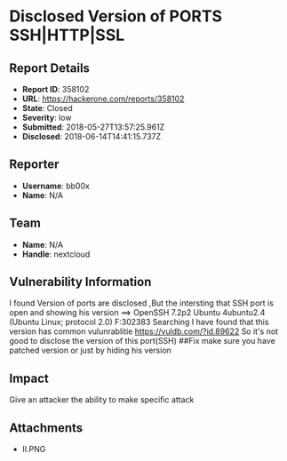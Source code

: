 # Disclosed Version of PORTS SSH|HTTP|SSL

## Report Details
- **Report ID**: 358102
- **URL**: https://hackerone.com/reports/358102
- **State**: Closed
- **Severity**: low
- **Submitted**: 2018-05-27T13:57:25.961Z
- **Disclosed**: 2018-06-14T14:41:15.737Z

## Reporter
- **Username**: bb00x
- **Name**: N/A

## Team
- **Name**: N/A
- **Handle**: nextcloud

## Vulnerability Information
I found Version of ports are disclosed ,But the intersting that SSH port is open and showing his version 
==> OpenSSH 7.2p2 Ubuntu 4ubuntu2.4 (Ubuntu Linux; protocol 2.0)
F:302383
Searching I have found that this version has common vulunrablitie
https://vuldb.com/?id.89622
So it's not good to disclose the version of this port(SSH) 
##Fix
make sure you have patched version or just by hiding his version

## Impact

Give an attacker the ability to make specific attack

## Attachments
- II.PNG
